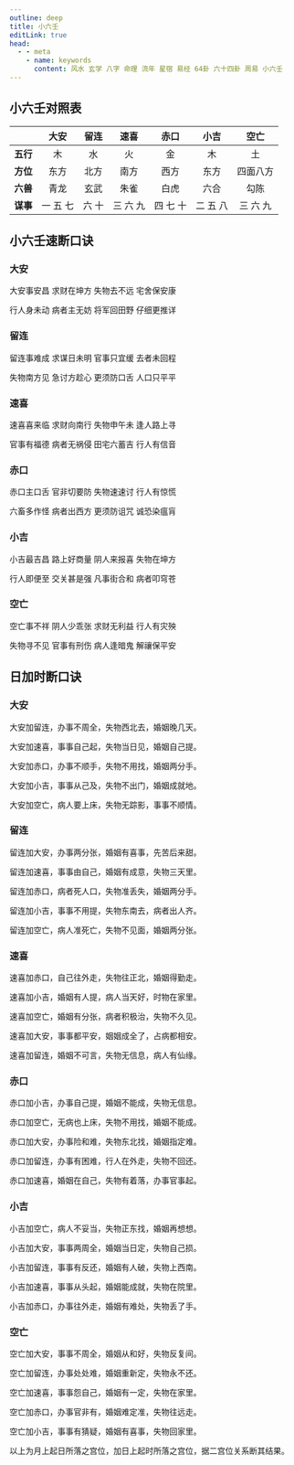 ```yaml
---
outline: deep
title: 小六壬
editLink: true
head:
  - - meta
    - name: keywords
      content: 风水 玄学 八字 命理 流年 星宿 易经 64卦 六十四卦 周易 小六壬
---
```


## 小六壬对照表

|          |   大安   | 留连  |   速喜   |   赤口   |   小吉   |   空亡   |
| :------: | :------: | :---: | :------: | :------: | :------: | :------: |
| **五行** |    木    |  水   |    火    |    金    |    木    |    土    |
| **方位** |   东方   | 北方  |   南方   |   西方   |   东方   | 四面八方 |
| **六兽** |   青龙   | 玄武  |   朱雀   |   白虎   |   六合   |   勾陈   |
| **谋事** | 一 五 七 | 六 十 | 三 六 九 | 四 七 十 | 二 五 八 | 三 六 九 |

## 小六壬速断口诀

### 大安

大安事安昌 求财在坤方 失物去不远 宅舍保安康

行人身未动 病者主无妨 将军回田野 仔细更推详

### 留连

留连事难成 求谋日未明 官事只宜缓 去者未回程

失物南方见 急讨方趁心 更须防口舌 人口只平平

### 速喜

速喜喜来临 求财向南行 失物申午未 逢人路上寻

官事有福德 病者无祸侵 田宅六蓄吉 行人有信音

### 赤口

赤口主口舌 官非切要防 失物速速讨 行人有惊慌

六畜多作怪 病者出西方 更须防诅咒 诚恐染瘟肓

### 小吉

小吉最吉昌 路上好商量 阴人来报喜 失物在坤方

行人即便至 交关甚是强 凡事街合和 病者叩穹苍

### 空亡

空亡事不祥 阴人少乖张 求财无利益 行人有灾殃

失物寻不见 官事有刑伤 病人逢暗鬼 解禳保平安

## 日加时断口诀

### 大安

大安加留连，办事不周全，失物西北去，婚姻晚几天。

大安加速喜，事事自己起，失物当日见，婚姻自己提。

大安加赤口，办事不顺手，失物不用找，婚姻两分手。

大安加小吉，事事从己及，失物不出门，婚姻成就地。

大安加空亡，病人要上床，失物无踪影，事事不顺情。

### 留连

留连加大安，办事两分张，婚姻有喜事，先苦后来甜。

留连加速喜，事事由自己，婚姻有成意，失物三天里。

留连加赤口，病者死人口，失物准丢失，婚姻两分手。

留连加小吉，事事不用提，失物东南去，病者出人齐。

留连加空亡，病人准死亡，失物不见面，婚姻两分张。

### 速喜

速喜加赤口，自己往外走，失物往正北，婚姻得勤走。

速喜加小吉，婚姻有人提，病人当天好，时物在家里。

速喜加空亡，婚姻有分张，病者积极治，失物不久见。

速喜加大安，事事都平安，姻姻成全了，占病都相安。

速喜加留连，婚姻不可言，失物无信息，病人有仙缘。

### 赤口

赤口加小吉，办事自己提，婚姻不能成，失物无信息。

赤口加空亡，无病也上床，失物不用找，婚姻不能成。

赤口加大安，办事险和难，失物东北找，婚姻指定难。

赤口加留连，办事有困难，行人在外走，失物不回还。

赤口加速喜，婚姻在自己，失物有着落，办事官事起。

### 小吉

小吉加空亡，病人不妥当，失物正东找，婚姻再想想。

小吉加大安，事事两周全，婚姻当日定，失物自己损。

小吉加留连，事事有反还，婚姻有人破，失物上西南。

小吉加速喜，事事从头起，婚姻能成就，失物在院里。

小吉加赤口，办事往外走，婚姻有难处，失物丢了手。

### 空亡

空亡加大安，事事不周全，婚姻从和好，失物反复间。

空亡加留连，办事处处难，婚姻重新定，失物永不还。

空亡加速喜，事事怨自己，婚姻有一定，失物在家里。

空亡加赤口，办事官非有，婚姻难定准，失物往远走。

空亡加小吉，事事有猜疑，婚姻有喜事，失物回家里。

以上为月上起日所落之宫位，加日上起时所落之宫位，据二宫位关系断其结果。
